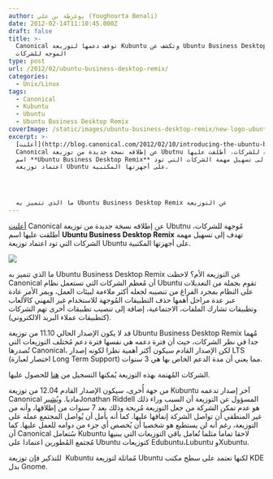 ```yaml
---
author: يوغرطة بن علي (Youghourta Benali)
date: 2012-02-14T11:10:45.000Z
draft: false
title: >-
  Canonical توقف دعمها لتوزيعة Kubuntu وتكشف عن Ubuntu Business Desktop Remix
  الموجه للشركات
type: post
url: /2012/02/ubuntu-business-desktop-remix/
categories:
  - Unix/Linux
tags:
  - Canonical
  - Kubuntu
  - Ubuntu
  - Ubuntu Business Desktop Remix
coverImage: /static/images/ubuntu-business-desktop-remix/new-logo-ubuntu.png
excerpt: >-
  [أعلنت](http://blog.canonical.com/2012/02/10/introducing-the-ubuntu-business-desktop-remix-by-canonical/)
  Canonical عن إطلاقه نسخة جديدة من توزيعة Ubutnu مُوجهة للشركات، أطلقت عليها
  اسم **Ubuntu Business Desktop Remix** تهدف إلى تسهيل مهمة الشركات التي تود
  اعتماد توزيعة Ubuntu على أجهزتها المكتبية.




  ما الذي تتميز به Ubuntu Business Desktop Remix عن التوزيعة
---
```

[أعلنت](http://blog.canonical.com/2012/02/10/introducing-the-ubuntu-business-desktop-remix-by-canonical/) Canonical عن إطلاقه نسخة جديدة من توزيعة Ubutnu مُوجهة للشركات، أطلقت عليها اسم **Ubuntu Business Desktop Remix** تهدف إلى تسهيل مهمة الشركات التي تود اعتماد توزيعة Ubuntu على أجهزتها المكتبية.

![](/static/images/ubuntu-business-desktop-remix/new-logo-ubuntu.png)

ما الذي تتميز به Ubuntu Business Desktop Remix عن التوزيعة الأم؟ لاحظت Canonical أن مُعظم الشركات التي تستعمل نظام Ubuntu تقوم بجملة من التعديلات على النظام بمجرد الفراغ من تنصيبه لجعله أكثر ملاءمة لبيئات العمل، ويمر الأمر عادة عبر عدة مراحل أهمها حذف التطبيقات المُوجهة للاستخدام غير المهني كالألعاب وتطبيقات تشارك الملفات، الاجتماعية، إضافة إلى تنصيب تطبيقات أخرى تهم الشركات (كتطبيقات عملاء البريد الالكتروني).

قد لا يكون الإصدار الحالي 11.10 من توزيعة Ubuntu Business Desktop Remix مُهما جدا في نظر الشركات، حيث أن فترة دعمه هي نفسها فترة دعم مُختلف التوزيعات التي تُصدرها Canonical، لكن الإصدار القادم سيكون أكثر أهمية نظرا لكونه إصدار LTS (اختصار لعبارة Long Term Support) مما يعني أن مدة الدعم الخاص بها هي 3 سنوات.

الشركات المُهتمة بهذه التوزيعة يُمكنها التسجيل من [هنا](http://www.ubuntu.com/business/desktop/remix) للحصول عليها.

من جهة أُخرى، سيكون الإصدار القادم 12.04 من توزيعة Kubuntu آخر إصدار تدعمه Canonical ماديا. و[يُشير](https://lists.ubuntu.com/archives/kubuntu-devel/2012-February/005782.html)Jonathan Riddell المسؤول عن التوزيعة أن السبب وراء ذلك هو عدم تمكن الشركة من جعل التوزيعة مُربحة وذلك بعد 7 سنوات من إطلاقها، وأنه من غير المنطقي أن تواصل الشركة إنفاقها عليها. كما أنه يأمل أن يُواصل المجتمع عمله على التوزيعة، رغم أنه لن يستطيع هو شخصيا أن يُخصص أي جزء من دوامه للعمل عليها. كما أن Canonical سُتعامل Kubuntu لاحقا تماما مثلما تُعامل باقي التوزيعات التي يبنيها مُجتمع المُطورين اعتمادا على Ubuntu كتوزيعات Edubuntu،Lubuntu وXubuntu.

للتذكير فإن توزيعة  Kubuntu مُماثلة لتوزيعة Ubuntu لكنها تعتمد على سطح مكتب KDE بدل Gnome.

